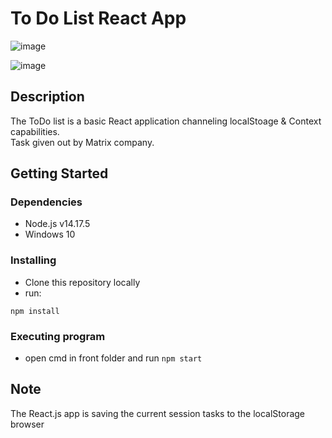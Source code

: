 # To Do List React App
![image](https://img.shields.io/badge/React-20232A?style=for-the-badge&logo=react&logoColor=61DAFB)

![image](https://user-images.githubusercontent.com/73398186/176395416-aec1d4a4-09e4-4ceb-b515-0f4514c3feed.png)

## Description

The ToDo list is a basic React application channeling localStoage & Context capabilities.  
Task given out by Matrix company.

## Getting Started

### Dependencies

* Node.js v14.17.5
* Windows 10

### Installing

* Clone this repository locally
* run:
```
npm install
```

### Executing program

* open cmd in front folder and run 
```npm start```

## Note

The React.js app is saving the current session tasks to the localStorage browser
